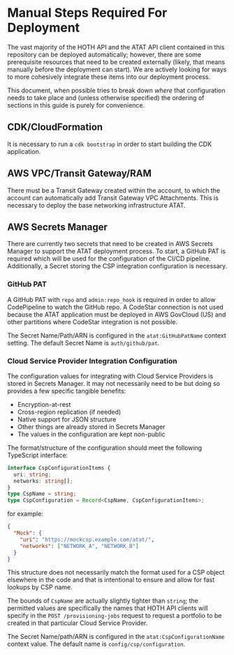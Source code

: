 # Manual Steps Required For Deployment

The vast majority of the HOTH API and the ATAT API client contained in this
repository can be deployed automatically; however, there are some prerequisite
resources that need to be created externally (likely, that means manually
before the deployment can start). We are actively looking for ways to more
cohesively integrate these items into our deployment process.

This document, when possible tries to break down _where_ that configuration
needs to take place and (unless otherwise specified) the ordering of sections
in this guide is purely for convenience.

## CDK/CloudFormation

It is necessary to run a `cdk bootstrap` in order to start building the CDK
application.

## AWS VPC/Transit Gateway/RAM

There must be a Transit Gateway created within the account, to which the
account can automatically add Transit Gateway VPC Attachments. This is
necessary to deploy the base networking infrastructure ATAT.

## AWS Secrets Manager

There are currently two secrets that need to be created in AWS Secrets Manager
to support the ATAT deployment process. To start, a GitHub PAT is required
which will be used for the configuration of the CI/CD pipeline. Additionally,
a Secret storing the CSP integration configuration is necessary.

### GitHub PAT

A GitHub PAT with `repo` and `admin:repo_hook` is required in order to allow
CodePipeline to watch the GitHub repo. A CodeStar connection is not used
because the ATAT application must be deployed in AWS GovCloud (US) and other
partitions where CodeStar integration is not possible.

The Secret Name/Path/ARN is configured in the `atat:GitHubPatName` context
setting. The default Secret Name is `auth/github/pat`.

### Cloud Service Provider Integration Configuration

The configuration values for integrating with Cloud Service Providers is stored
in Secrets Manager. It may not necessarily need to be but doing so provides a
few specific tangible benefits:
 - Encryption-at-rest
 - Cross-region replication (if needed)
 - Native support for JSON structure
 - Other things are already stored in Secrets Manager
 - The values in the configuration are kept non-public

The format/structure of the configuration should meet the following TypeScript
interface:

```ts
interface CspConfigurationItems {
  uri: string;
  networks: string[];
}
type CspName = string;
type CspConfiguration = Record<CspName, CspConfigurationItems>;
```

for example:

```json
{
  "Mock": {
    "uri": "https://mockcsp.example.com/atat/",
    "networks": ["NETWORK_A", "NETWORK_B"]
  }
}
```

This structure does not necessarily match the format used for a CSP object
elsewhere in the code and that is intentional to ensure and allow for fast
lookups by CSP name.

The bounds of `CspName` are actually slightly tighter than `string`; the
permitted values are specifically the names that HOTH API clients will specify
in the `POST /provisioning-jobs` request to request a portfolio to be created
in that particular Cloud Service Provider.

The Secret Name/path/ARN is configured in the `atat:CspConfigurationName`
context value. The default name is `config/csp/configuration`.
